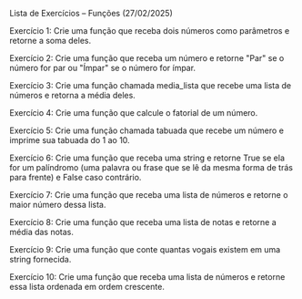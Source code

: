 Lista de Exercícios – Funções (27/02/2025)

Exercício 1: Crie uma função que receba dois números como parâmetros e
retorne a soma deles.

Exercício 2: Crie uma função que receba um número e retorne &quot;Par&quot; se o
número for par ou &quot;Ímpar&quot; se o número for ímpar.

Exercício 3: Crie uma função chamada media_lista que recebe uma lista de
números e retorna a média deles.

Exercício 4: Crie uma função que calcule o fatorial de um número.

Exercício 5: Crie uma função chamada tabuada que recebe um número e
imprime sua tabuada do 1 ao 10.

Exercício 6: Crie uma função que receba uma string e retorne True se ela for
um palíndromo (uma palavra ou frase que se lê da mesma forma de trás para
frente) e False caso contrário.

Exercício 7: Crie uma função que receba uma lista de números e retorne o
maior número dessa lista.

Exercício 8: Crie uma função que receba uma lista de notas e retorne a média
das notas.

Exercício 9: Crie uma função que conte quantas vogais existem em uma string
fornecida.

Exercício 10: Crie uma função que receba uma lista de números e retorne essa
lista ordenada em ordem crescente.
